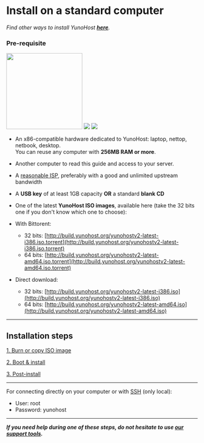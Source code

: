 # Install on a standard computer

*Find other ways to install YunoHost **[here](/install)**.*

### Pre-requisite

<img src="https://yunohost.org/images/laptop.png" width=200>
<img src="https://yunohost.org/images/desktop.jpg">
<img src="https://yunohost.org/images/nettop.jpg">

* An x86-compatible hardware dedicated to YunoHost: laptop, nettop, netbook, desktop.    
You can reuse any computer with **256MB RAM or more**.
* Another computer to read this guide and access to your server.
* A [reasonable ISP](/isp), preferably with a good and unlimited upstream bandwidth
* A **USB key** of at least 1GB capacity **OR** a standard **blank CD**
* One of the latest **YunoHost ISO images**, available here (take the 32 bits one if you don't know which one to choose):
 * With Bittorent:
   * 32 bits: [http://build.yunohost.org/yunohostv2-latest-i386.iso.torrent](http://build.yunohost.org/yunohostv2-latest-i386.iso.torrent)
   * 64 bits: [http://build.yunohost.org/yunohostv2-latest-amd64.iso.torrent](http://build.yunohost.org/yunohostv2-latest-amd64.iso.torrent)

 * Direct download:
   * 32 bits: [http://build.yunohost.org/yunohostv2-latest-i386.iso](http://build.yunohost.org/yunohostv2-latest-i386.iso)
   * 64 bits: [http://build.yunohost.org/yunohostv2-latest-amd64.iso](http://build.yunohost.org/yunohostv2-latest-amd64.iso)


---

## Installation steps

<a class="btn btn-lg btn-default" href="/burn_or_copy_iso">1. Burn or copy ISO image</a>

<a class="btn btn-lg btn-default" href="/boot_and_graphical_install">2. Boot & install</a>

<a class="btn btn-lg btn-default" href="/postinstall">3. Post-install</a>

---

For connecting directly on your computer or with [SSH](/ssh) (only local): 
* User: root
* Password: yunohost

---

***If you need help during one of these steps, do not hesitate to use [our support tools](/support).***
